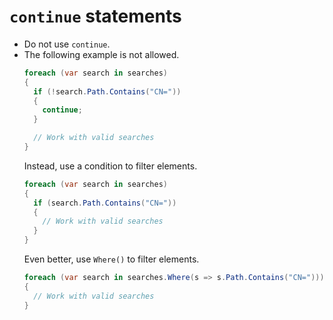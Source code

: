 # `continue` statements

* Do not use `continue`.
* The following example is not allowed.
  ```csharp
  foreach (var search in searches)
  {
    if (!search.Path.Contains("CN="))
    {
      continue;
    }

    // Work with valid searches
  }
  ```
  Instead, use a condition to filter elements.
  ```csharp
  foreach (var search in searches)
  {
    if (search.Path.Contains("CN="))
    {
      // Work with valid searches
    }
  }
  ```
  Even better, use `Where()` to filter elements.
  ```csharp
  foreach (var search in searches.Where(s => s.Path.Contains("CN=")))
  {
    // Work with valid searches
  }
  ```
